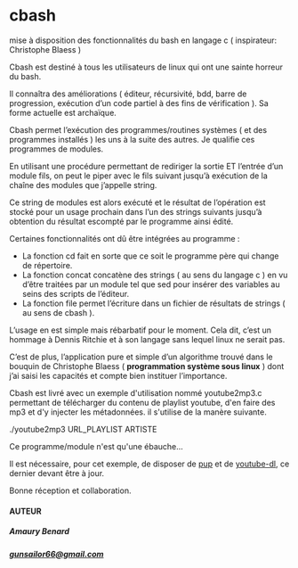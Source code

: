 # cbash
mise à disposition des fonctionnalités du bash en langage c ( inspirateur: Christophe Blaess )

Cbash est destiné à tous les utilisateurs de linux qui ont une sainte horreur du bash.

Il connaîtra des améliorations ( éditeur, récursivité, bdd, barre de progression, exécution d’un code partiel à des fins de vérification ). Sa forme actuelle est archaïque.

Cbash permet l’exécution des programmes/routines systèmes ( et des programmes installés ) les uns à la suite des autres. Je qualifie ces programmes de modules.

En utilisant une procédure permettant de rediriger la sortie ET l’entrée d’un module fils, on peut le piper avec le fils suivant jusqu’à exécution de la chaîne des modules que j’appelle string.

Ce string de modules est alors exécuté et le résultat de l’opération est stocké pour un usage prochain dans l’un des strings suivants jusqu’à obtention du résultat escompté par le programme ainsi édité.

Certaines fonctionnalités ont dû être intégrées au programme :

* La fonction cd fait en sorte que ce soit le programme père qui change de répertoire.
* La fonction concat concatène des strings ( au sens du langage c ) en vu d’être traitées par un module tel que sed pour insérer des variables au seins des scripts de l’éditeur.
* La fonction file permet l’écriture dans un fichier de résultats de strings ( au sens de cbash ).

L’usage en est simple mais rébarbatif pour le moment. Cela dit, c’est  un hommage à Dennis Ritchie et à son langage sans lequel linux ne serait pas.

C’est de plus, l’application pure et simple d’un algorithme trouvé dans le bouquin de Christophe Blaess ( __programmation système sous linux__ ) dont j’ai saisi les capacités et compte bien instituer l’importance.

Cbash est livré avec un exemple d'utilisation nommé youtube2mp3.c permettant de télécharger du contenu de playlist youtube, d'en faire des mp3 et d'y injecter les métadonnées. il s'utilise de la manère suivante.

./youtube2mp3 URL_PLAYLIST ARTISTE

Ce programme/module n'est qu'une ébauche...

Il est nécessaire, pour cet exemple, de disposer de [pup](https://github.com/ericchiang/pup/releases/tag/v0.4.0) et de [youtube-dl](https://github.com/ytdl-org/youtube-dl), ce dernier devant être à jour.

Bonne réception et collaboration.

#### AUTEUR
##### Amaury Benard
##### gunsailor66@gmail.com
